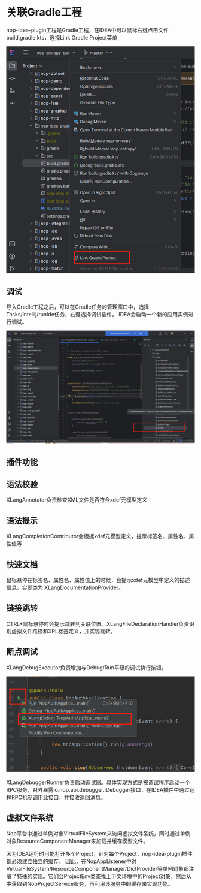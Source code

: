# 关联Gradle工程

nop-idea-plugin工程是Gradle工程，在IDEA中可以鼠标右键点击文件build.gradle.kts，选择Link Gradle Project菜单

![idea-link-gradle](idea-link-gradle.png)

## 调试

导入Gradle工程之后，可以在Gradle任务的管理窗口中，选择Tasks/intellij/runIde任务，右键选择调试插件。
IDEA会启动一个新的应用实例进行调试。

![idea-plugin-runIde](idea-plugin-runIde.png)

## 插件功能

## 语法校验

XLangAnnotator负责检查XML文件是否符合xdef元模型定义

## 语法提示

XLangCompletionContributor会根据xdef元模型定义，提示标签名、属性名、属性值等

## 快速文档

鼠标悬停在标签名、属性名、属性值上的时候，会提示xdef元模型中定义的描述信息。实现类为 XLangDocumentationProvider。

## 链接跳转

CTRL+鼠标悬停时会提示跳转到关联位置。XLangFileDeclarationHandler负责识别虚拟文件路径和XPL标签定义，并实现跳转。

## 断点调试

XLangDebugExecutor负责增加与Debug/Run平级的调试执行按钮。

![idea-xlang-executor](idea-executor.png)

XLangDebuggerRunner负责启动调试器。具体实现方式是被调试程序启动一个RPC服务，对外暴露io.nop.api.debugger.IDebugger接口，在IDEA插件中通过远程RPC机制调用此接口，并接收返回消息。

## 虚拟文件系统

Nop平台中通过单例对象VirtualFileSystem来访问虚拟文件系统，同时通过单例对象ResourceComponentManager来加载并缓存模型文件。

因为IDEA运行时可能打开多个Project，针对每个Project，nop-idea-plugin插件都必须建立独立的缓存。
因此，在NopAppListener中对VirtualFileSystem/ResourceComponentManager/DictProvider等单例对象都注册了特殊的实现。它们会ProjectEnv类查找上下文环境中的Project对象，然后从中获取到NopProjectService服务，再利用该服务中的缓存来实现功能。
